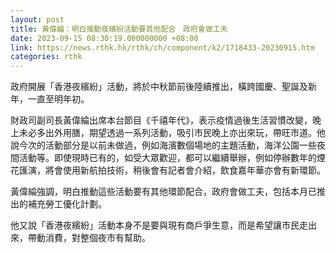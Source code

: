 ```yaml
---
layout: post
title: 黃偉綸：明白推動夜繽紛活動要其他配合　政府會做工夫
date: 2023-09-15 08:30:19.000000000 +08:00
link: https://news.rthk.hk/rthk/ch/component/k2/1718433-20230915.htm
categories: rthk
---
```


政府開展「香港夜繽紛」活動，將於中秋節前後陸續推出，橫跨國慶、聖誕及新年，一直至明年初。

財政司副司長黃偉綸出席本台節目《千禧年代》，表示疫情過後生活習慣改變，晚上未必多出外用膳，期望透過一系列活動，吸引市民晚上亦出來玩，帶旺市道。他說今次的活動部分是以前未做過，例如海濱數個場地的主題活動，海洋公園一些夜間活動等。即使現時已有的，如受大眾歡迎，都可以繼續舉辦，例如停辦數年的煙花匯演，將會使用新航拍技術，稍後會有記者會介紹，飲食嘉年華亦會有新環節。

黃偉綸強調，明白推動這些活動要有其他環節配合，政府會做工夫，包括本月已推出的補充勞工優化計劃。

他又說「香港夜繽紛」活動本身不是要與現有商戶爭生意，而是希望讓市民走出來，帶動消費，對整個夜市有幫助。
